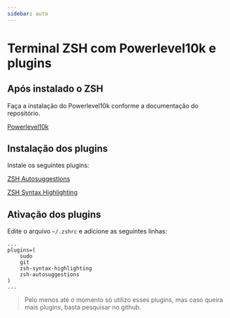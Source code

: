 ```yaml
---
sidebar: auto
---
```


# Terminal ZSH com Powerlevel10k e plugins

## Após instalado o ZSH

Faça a instalação do Powerlevel10k conforme a documentação do repositório.

[Powerlevel10k](https://github.com/romkatv/powerlevel10k)

## Instalação dos plugins

Instale os seguintes plugins:

[ZSH Autosuggestions](https://github.com/zsh-users/zsh-autosuggestions)

[ZSH Syntax Highlighting](https://github.com/zsh-users/zsh-syntax-highlighting)

## Ativação dos plugins

Edite o arquivo `~/.zshrc` e adicione as seguintes linhas:

```zshrc
...
plugins=(
    sudo
    git
    zsh-syntax-highlighting
    zsh-autosuggestions
)
...
```

> Pelo menos até o momento só utilizo esses plugins, mas caso queira mais plugins, basta pesquisar no github.